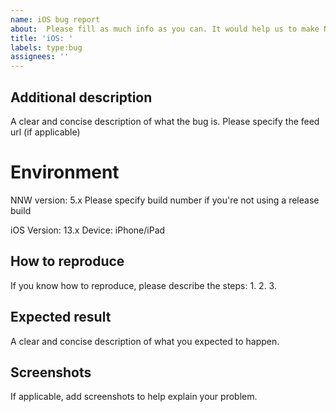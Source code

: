 ```yaml
---
name: iOS bug report 
about:  Please fill as much info as you can. It would help us to make NetNewsWire for iOS better
title: 'iOS: '
labels: type:bug
assignees: ''
---
```

## Additional description
A clear and concise description of what the bug is.
Please specify the feed url (if applicable)

# Environment 
NNW version: 5.x 
Please specify build number if you're not using a release build

iOS Version: 13.x
Device: iPhone/iPad

## How to reproduce
If you know how to reproduce, please describe the steps:
1.
2. 
3.

## Expected result
A clear and concise description of what you expected to happen.

## Screenshots
If applicable, add screenshots to help explain your problem.
